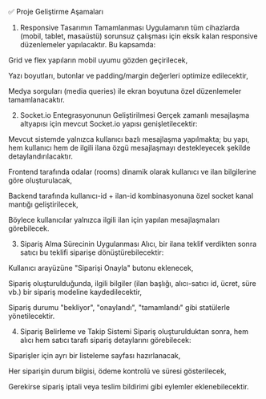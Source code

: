 ✅ Proje Geliştirme Aşamaları
1. Responsive Tasarımın Tamamlanması
Uygulamanın tüm cihazlarda (mobil, tablet, masaüstü) sorunsuz çalışması için eksik kalan responsive düzenlemeler yapılacaktır. Bu kapsamda:

Grid ve flex yapıların mobil uyumu gözden geçirilecek,

Yazı boyutları, butonlar ve padding/margin değerleri optimize edilecektir,

Medya sorguları (media queries) ile ekran boyutuna özel düzenlemeler tamamlanacaktır.

2. Socket.io Entegrasyonunun Geliştirilmesi
Gerçek zamanlı mesajlaşma altyapısı için mevcut Socket.io yapısı genişletilecektir:

Mevcut sistemde yalnızca kullanıcı bazlı mesajlaşma yapılmakta; bu yapı, hem kullanıcı hem de ilgili ilana özgü mesajlaşmayı destekleyecek şekilde detaylandırılacaktır.

Frontend tarafında odalar (rooms) dinamik olarak kullanıcı ve ilan bilgilerine göre oluşturulacak,

Backend tarafında kullanıcı-id + ilan-id kombinasyonuna özel socket kanal mantığı geliştirilecek,

Böylece kullanıcılar yalnızca ilgili ilan için yapılan mesajlaşmaları görebilecek.

3. Sipariş Alma Sürecinin Uygulanması
Alıcı, bir ilana teklif verdikten sonra satıcı bu teklifi siparişe dönüştürebilecektir:

Kullanıcı arayüzüne "Siparişi Onayla" butonu eklenecek,

Sipariş oluşturulduğunda, ilgili bilgiler (ilan başlığı, alıcı-satıcı id, ücret, süre vb.) bir sipariş modeline kaydedilecektir,

Sipariş durumu "bekliyor", "onaylandı", "tamamlandı" gibi statülerle yönetilecektir.

4. Sipariş Belirleme ve Takip Sistemi
Sipariş oluşturulduktan sonra, hem alıcı hem satıcı tarafı sipariş detaylarını görebilecek:

Siparişler için ayrı bir listeleme sayfası hazırlanacak,

Her siparişin durum bilgisi, ödeme kontrolü ve süresi gösterilecek,

Gerekirse sipariş iptali veya teslim bildirimi gibi eylemler eklenebilecektir.

